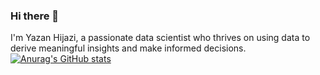 ### Hi there 👋
I'm Yazan Hijazi, a passionate data scientist who thrives on using data to derive meaningful insights and make informed decisions.
[![Anurag's GitHub stats](https://github-readme-stats.vercel.app/api?username=yaznhijazii)](https://github.com/anuraghazra/github-readme-stats)
